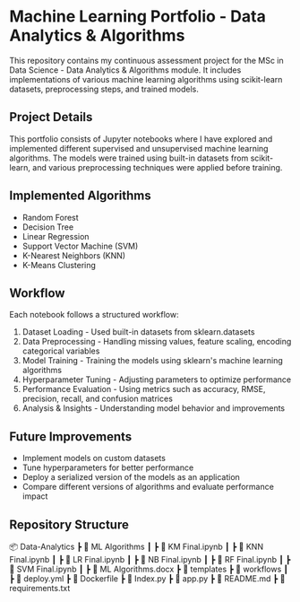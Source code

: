# Machine Learning Portfolio - Data Analytics & Algorithms
This repository contains my continuous assessment project for the MSc in Data Science - Data Analytics & Algorithms module. It includes implementations of various machine learning algorithms using scikit-learn datasets, preprocessing steps, and trained models.
## Project Details
This portfolio consists of Jupyter notebooks where I have explored and implemented different supervised and unsupervised machine learning algorithms. The models were trained using built-in datasets from scikit-learn, and various preprocessing techniques were applied before training.
## Implemented Algorithms
* Random Forest
* Decision Tree
* Linear Regression
* Support Vector Machine (SVM)
* K-Nearest Neighbors (KNN)
* K-Means Clustering
## Workflow
Each notebook follows a structured workflow:

1. Dataset Loading - Used built-in datasets from sklearn.datasets
2. Data Preprocessing - Handling missing values, feature scaling, encoding categorical variables
3. Model Training - Training the models using sklearn's machine learning algorithms
4. Hyperparameter Tuning - Adjusting parameters to optimize performance
5. Performance Evaluation - Using metrics such as accuracy, RMSE, precision, recall, and confusion matrices
6. Analysis & Insights - Understanding model behavior and improvements

## Future Improvements

* Implement models on custom datasets
* Tune hyperparameters for better performance
* Deploy a serialized version of the models as an application
* Compare different versions of algorithms and evaluate performance impact
  
## Repository Structure

📦 Data-Analytics
 ┣ 📂 ML Algorithms
 ┃ ┣ 📜 KM Final.ipynb
 ┃ ┣ 📜 KNN Final.ipynb
 ┃ ┣ 📜 LR Final.ipynb
 ┃ ┣ 📜 NB Final.ipynb
 ┃ ┣ 📜 RF Final.ipynb
 ┃ ┣ 📜 SVM Final.ipynb
 ┃ ┣ 📜 ML Algorithms.docx
 ┣ 📂 templates
 ┣ 📂 workflows
 ┃ ┣ 📜 deploy.yml
 ┣ 📜 Dockerfile
 ┣ 📜 Index.py
 ┣ 📜 app.py
 ┣ 📜 README.md
 ┣ 📜 requirements.txt

